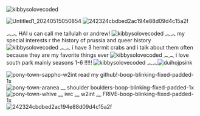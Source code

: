 ![kibbysolovecoded](https://github.com/yaoipaddles/yaoipaddles/assets/169467251/8e83ed01-e4b1-4488-8fe7-1ba37710412b)

![Untitled1_20240515050854](https://github.com/yaoipaddles/yaoipaddles/assets/169467251/fed31980-27f2-4aaa-a714-e15f6021b8a8)
![242324cbdbed2ac194e88d09d4c15a2f](https://github.com/yaoipaddles/yaoipaddles/assets/169467251/304547f9-2a17-4f75-8983-7076a8ba1d14)

︵︵ HAI u can call me tallulah or andrew! 
![kibbysolovecoded](https://github.com/yaoipaddles/yaoipaddles/assets/169467251/8b8687d1-7f18-4186-86b7-a7bc7623248a)
︵︵
my special interests r the history of prussia and queer history 
![kibbysolovecoded](https://github.com/yaoipaddles/yaoipaddles/assets/169467251/6d2235e6-fd22-4cfd-9061-f577258dd364)
︵︵
i have 3 hermit crabs and i talk about them often because they are my favorite things ever
![kibbysolovecoded](https://github.com/yaoipaddles/yaoipaddles/assets/169467251/fb7f4b96-01dd-46e1-a61e-c19fed723e1f)
︵︵
i love south park mainly seasons 1-6 !!!!! 
![kibbysolovecoded](https://github.com/yaoipaddles/yaoipaddles/assets/169467251/fb7f4b96-01dd-46e1-a61e-c19fed723e1f)
︵︵![duihojpsink](https://github.com/yaoipaddles/yaoipaddles/assets/169467251/4dd3bead-2731-4504-abb1-e93b589cd3e4)

![pony-town-sappho-_w2int_ read my github!-boop-blinking-fixed-padded-1x](https://github.com/yaoipaddles/yaoipaddles/assets/169467251/f58e0c06-6cfe-4b4e-8a43-f4e7f471d411)
![pony-town-aranea __ shoulder boulders-boop-blinking-fixed-padded-1x](https://github.com/yaoipaddles/yaoipaddles/assets/169467251/e0ca35ec-f4e9-4f85-9f04-ae27e59dd89e)
![pony-town-whive __ iwc __ w2int __ FRIVE-boop-blinking-fixed-padded-1x](https://github.com/yaoipaddles/yaoipaddles/assets/169467251/5c32103a-f552-4450-ba67-481ef06c93b2)
![242324cbdbed2ac194e88d09d4c15a2f](https://github.com/yaoipaddles/yaoipaddles/assets/169467251/7d632a4c-c9ae-437f-b4c6-4797d8c84a67)
